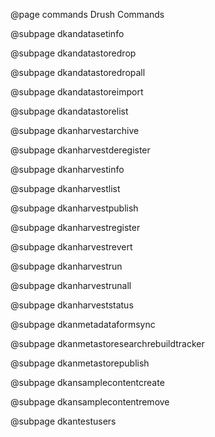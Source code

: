 @page commands Drush Commands

@subpage dkandatasetinfo

@subpage dkandatastoredrop

@subpage dkandatastoredropall

@subpage dkandatastoreimport

@subpage dkandatastorelist

@subpage dkanharvestarchive

@subpage dkanharvestderegister

@subpage dkanharvestinfo

@subpage dkanharvestlist

@subpage dkanharvestpublish

@subpage dkanharvestregister

@subpage dkanharvestrevert

@subpage dkanharvestrun

@subpage dkanharvestrunall

@subpage dkanharveststatus

@subpage dkanmetadataformsync

@subpage dkanmetastoresearchrebuildtracker

@subpage dkanmetastorepublish

@subpage dkansamplecontentcreate

@subpage dkansamplecontentremove

@subpage dkantestusers
